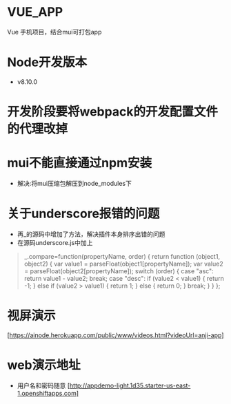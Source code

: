 # VUE_APP
Vue 手机项目，结合mui可打包app
# Node开发版本
* v8.10.0

# 开发阶段要将webpack的开发配置文件的代理改掉

# mui不能直接通过npm安装
* 解决:将mui压缩包解压到node_modules下

# 关于underscore报错的问题
* 再_的源码中增加了方法，解决插件本身排序出错的问题
* 在源码underscore.js中加上
>  _.compare=function(propertyName, order) {
    return function (object1, object2) {
      var value1 = parseFloat(object1[propertyName]);
      var value2 = parseFloat(object2[propertyName]);
      switch (order) {
        case "asc":
          return value1 - value2;
          break;
        case "desc":
          if (value2 < value1) {
            return -1;
          } else if (value2 > value1) {
            return 1;
          } else {
            return 0;
          }
          break;
      }
    }
  };
# 视屏演示
[https://ainode.herokuapp.com/public/www/videos.html?videoUrl=anji-app]
# web演示地址
* 用户名和密码随意
[http://appdemo-light.1d35.starter-us-east-1.openshiftapps.com]
